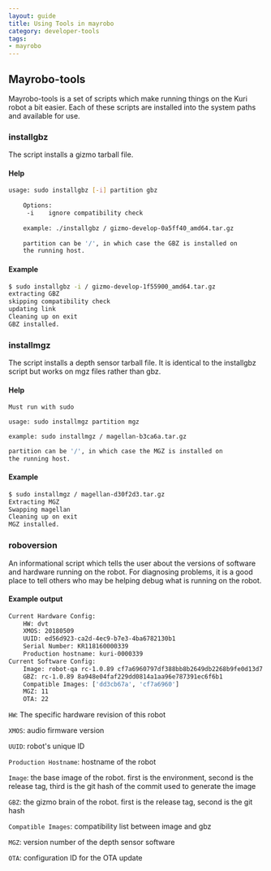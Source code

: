 ```yaml
---
layout: guide
title: Using Tools in mayrobo
category: developer-tools
tags: 
- mayrobo
---
```


## Mayrobo-tools

Mayrobo-tools is a set of scripts which make running things on the Kuri robot a bit easier.  Each of these scripts are installed into the system paths and available for use.

### installgbz
The script installs a gizmo tarball file.

#### Help
```bash
usage: sudo installgbz [-i] partition gbz
	
	Options:
	 -i    ignore compatibility check
	
	example: ./installgbz / gizmo-develop-0a5ff40_amd64.tar.gz
	
	partition can be '/', in which case the GBZ is installed on
	the running host.
```

#### Example
```bash
$ sudo installgbz -i / gizmo-develop-1f55900_amd64.tar.gz
extracting GBZ
skipping compatibility check
updating link
Cleaning up on exit
GBZ installed.
```

### installmgz
The script installs a depth sensor tarball file.  It is identical to the installgbz script but works on mgz files rather than gbz.

#### Help
```bash
Must run with sudo

usage: sudo installmgz partition mgz

example: sudo installmgz / magellan-b3ca6a.tar.gz

partition can be '/', in which case the MGZ is installed on
the running host.
```

#### Example
```bash
$ sudo installmgz / magellan-d30f2d3.tar.gz
Extracting MGZ
Swapping magellan
Cleaning up on exit
MGZ installed.
```

### roboversion
An informational script which tells the user about the versions of software and hardware running on the robot.  For diagnosing problems, it is a good place to tell others who may be helping debug what is running on the robot.

#### Example output
```bash
Current Hardware Config:
	HW: dvt
	XMOS: 20180509
	UUID: ed56d923-ca2d-4ec9-b7e3-4ba6782130b1
	Serial Number: KR118160000339
	Production hostname: kuri-0000339
Current Software Config:
	Image: robot-qa rc-1.0.89 cf7a6960797df388bb8b2649db2268b9fe0d13d7
	GBZ: rc-1.0.89 8a948e04faf229dd0814a1aa96e787391ec6f6b1
	Compatible Images: ['dd3cb67a', 'cf7a6960']
	MGZ: 11
	OTA: 22
```

`HW`: The specific hardware revision of this robot

`XMOS`: audio firmware version

`UUID`: robot's unique ID

`Production Hostname`: hostname of the robot

`Image`: the base image of the robot.  first is the environment, second is the release tag, third is the git hash of the commit used to generate the image

`GBZ`: the gizmo brain of the robot.  first is the release tag, second is the git hash

`Compatible Images`: compatibility list between image and gbz

`MGZ`: version number of the depth sensor software

`OTA`: configuration ID for the OTA update
